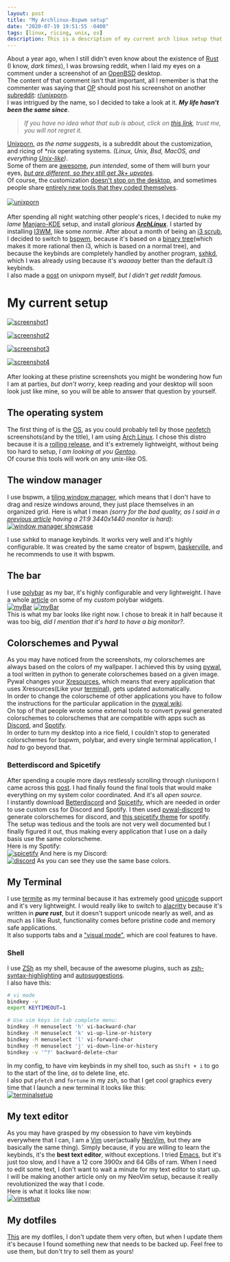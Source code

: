 ```yaml
---
layout: post
title: "My Archlinux-Bspwm setup"
date: "2020-07-19 19:51:55 -0400"
tags: [linux, ricing, unix, os]
description: This is a description of my current arch linux setup that I've been using everyday for the past 6 months
---
```

About a year ago, when I still didn't even know about the existence of [Rust](https://www.rust-lang.org/) (I know, *dark times*), I was browsing reddit, when I laid my eyes on a comment under a screenshot of an [OpenBSD](https://www.openbsd.org/) desktop. <br>
The content of that comment isn't that important, all I remember is that the commenter was saying that [OP](https://www.lifewire.com/what-does-o-p-stand-for-2483372) should post his screenshot on another [subreddit](https://www.reddit.com/r/help/comments/37shum/what_is_a_subreddit/): [r/unixporn](https://www.reddit.com/r/unixporn/). <br>
I was intrigued by the name, so I decided to take a look at it. ***My life hasn't been the same since***. <br>
> *If you have no idea what that sub is about, click on [this link](https://www.reddit.com/r/unixporn/top/?t=all), trust me, you will not regret it.*   <br>

[Unixporn](https://reddit.com/r/unixporn), *as the name suggests*, is a subreddit about the customization, and ricing of \*nix operating systems. *(Linux, Unix, Bsd, MacOS, and everything [Unix-like](https://en.wikipedia.org/wiki/Unix-like))*. <br>
Some of them are [awesome](https://www.reddit.com/r/unixporn/comments/hpakeu/awesome_afternoon_in_a_perfect_world/), *pun intended*, some of them will burn your eyes, [*but are different, so they still get 3k+ upvotes*](https://www.reddit.com/r/unixporn/comments/cskb33/oc_i_wrote_a_script_that_periodically_sets_your/). <br>
Of course, the customization [doesn't stop on the desktop](https://www.reddit.com/r/unixporn/comments/hgba3b/i3_razer_blade_stealth_highlighting_shortcuts_and/), and sometimes people share [entirely new tools that they coded themselves](https://www.reddit.com/r/unixporn/comments/ha9q9q/oc_audio_visualizer_that_pulses_the_background_of/). <br> <br>
[![unixporn](/assets/posts/my-archlinux-bspwm-setup/unixporn.png)](/assets/posts/my-archlinux-bspwm-setup/unixporn.png) <br> <br>
After spending all night watching other people's rices, I decided to nuke my *lame* [Manjaro-KDE](https://manjaro.org/download/#kde-plasma) setup, and install *glorious **[ArchLinux](https://www.archlinux.org/)***. I started by installing [I3WM](https://i3wm.org/), like some *normie*. After about a month of being an [i3 scrub](https://www.youtube.com/watch?v=B5r47Q1cn_o), I decided to switch to [bspwm](https://github.com/baskerville/bspwm), because it's based on a [binary tree](https://en.wikipedia.org/wiki/Binary_tree)(which makes it more rational then i3, which is based on a normal tree), and because the keybinds are completely handled by another program, [sxhkd](https://github.com/baskerville/sxhkd), which I was already using because it's *waaaay* better than the default i3 keybinds. <br>
I also made a [post](https://www.reddit.com/r/unixporn/comments/hrb43z/bspwm_pywal_pywal_apps_that_support_custom_css/) on unixporn myself, *but I didn't get reddit famous.*

# My current setup
[![screenshot1](/assets/posts/my-archlinux-bspwm-setup/screenshot1.png)](/assets/posts/my-archlinux-bspwm-setup/screenshot1.png)

[![screenshot2](/assets/posts/my-archlinux-bspwm-setup/screenshot2.png)](/assets/posts/my-archlinux-bspwm-setup/screenshot2.png)

[![screenshot3](/assets/posts/my-archlinux-bspwm-setup/screenshot3.png)](/assets/posts/my-archlinux-bspwm-setup/screenshot3.png)

[![screenshot4](/assets/posts/my-archlinux-bspwm-setup/screenshot4.png)](/assets/posts/my-archlinux-bspwm-setup/screenshot4.png)
<br> <br>
After looking at these pristine screenshots you might be wondering how fun I am at parties, *but don't worry*, keep reading and your desktop will soon look just like mine, so you will be able to answer that question by yourself. <br>

## The operating system
The first thing of is the [OS](https://en.wikipedia.org/wiki/Operating_system), as you could probably tell by those [neofetch](https://github.com/dylanaraps/neofetch) screenshots(and by the title), I am using [Arch Linux](https://www.archlinux.org/). I chose this distro because it is a [rolling release](https://en.wikipedia.org/wiki/Rolling_release), and it's extremely lightweight, without being too hard to setup, *I am looking at you [Gentoo](https://duckduckgo.com/?q=gentoo&t=brave&ia=web&iai=r1-0&page=1&adx=sltb&sexp=%7B%22v7exp%22%3A%22a%22%2C%22sltexp%22%3A%22b%22%7D)*. <br>
Of course this tools will work on any unix-like OS.

## The window manager
I use bspwm, a [tiling window manager](https://en.wikipedia.org/wiki/Tiling_window_manager), which means that I don't have to drag and resize windows around, they just place themselves in an organized grid. Here is what I mean *(sorry for the bad quality, as I said in a [previous article](https://www.ferrry.tk/my-custom-polybar-widgets/#context) having a 21:9 3440x1440 monitor is hard)*: <br>
[![window manager showcase](/assets/posts/my-archlinux-bspwm-setup/tilingShowCase.gif)](/assets/posts/my-archlinux-bspwm-setup/tilingShowCase.gif) <br>

I use sxhkd to manage keybinds. It works very well and it's highly configurable. It was created by the same creator of bspwm, [baskerville](https://github.com/baskerville), and he recommends to use it with bspwm. <br>

## The bar
I use [polybar](https://polybar.github.io/) as my bar, it's highly configurable and very lightweight. I have a whole [article](https://www.ferrry.tk/my-custom-polybar-widgets/) on some of my *custom* polybar widgets. <br>
[![myBar](/assets/posts/my-archlinux-bspwm-setup/bar1.png)](/assets/posts/my-archlinux-bspwm-setup/bar1.png)
[![myBar](/assets/posts/my-archlinux-bspwm-setup/bar2.png)](/assets/posts/my-archlinux-bspwm-setup/bar2.png)
<br>
This is what my bar looks like right now. I chose to break it in half because it was too big, *did I mention that it's hard to have a big monitor?*.

## Colorschemes and Pywal
As you may have noticed from the screenshots, my colorschemes are always based on the colors of my wallpaper. I achieved this by using [pywal](https://github.com/dylanaraps/pywal), a tool written in python to generate colorschemes based on a given image. Pywal changes your [Xresources](https://wiki.archlinux.org/index.php/X_resources), which means that every application that uses Xresources(Like your [terminal](https://en.wikipedia.org/wiki/Terminal_emulator)), gets updated automatically. <br>
In order to change the colorscheme of other applications you have to follow the instructions for the particular application in the [pywal wiki](https://github.com/dylanaraps/pywal/wiki). <br>
On top of that people wrote some external tools to convert pywal generated colorschemes to colorschemes that are compatible with apps such as [Discord](https://discord.com/new), and [Spotify](https://www.spotify.com/us/). <br>
In order to turn my desktop into a rice field, I couldn't stop to generated colorschemes for bspwm, polybar, and every single terminal application, I *had to* go beyond that. <br>

### Betterdiscord and Spicetify
After spending a couple more days restlessly scrolling through r/unixporn I came across this [post](https://www.reddit.com/r/unixporn/comments/fkoi8q/i3gaps_using_pywal_to_change_discord_spotify/). I had finally found the final tools that would make everything on my system color coordinated. And it's all *open source*. <br>
I instantly download [Betterdiscord](https://betterdiscord.net/home/) and [Spicetify](https://github.com/khanhas/spicetify-cli), which are needed in order to use custom css for Discord and Spotify. I then used [pywal-discord](https://github.com/FilipLitwora/pywal-discord) to generate colorschemes for discord, and [this spicetify theme](https://github.com/Ferryistaken/dots/tree/master/spicetify/Themes/wal) for spotify. <br>
The setup was tedious and the tools are not very well documented but I finally figured it out, thus making every application that I use on a daily basis use the same colorscheme. <br>
Here is my Spotify: <br>
[![spicetify](/assets/posts/my-archlinux-bspwm-setup/spicetify.png)](/assets/posts/my-archlinux-bspwm-setup/spicetify.png)
And here is my Discord: <br>
[![discord](/assets/posts/my-archlinux-bspwm-setup/discord.png)](/assets/posts/my-archlinux-bspwm-setup/discord.png)
As you can see they use the same base colors.

## My Terminal
I use [termite](https://github.com/thestinger/termite/) as my terminal because it has extremely good [unicode](https://en.wikipedia.org/wiki/Unicode) support and it's very lightweight. I would really like to switch to [alacritty](https://github.com/alacritty/alacritty) because it's written in ***pure rust***, but it doesn't support unicode nearly as well, and as much as I like Rust, functionality comes before pristine code and memory safe applications. <br>
It also supports tabs and a ["visual mode"](https://wiki.archlinux.org/index.php/Termite#Usage), which are cool features to have. <br>
### Shell
I use [ZSh](https://www.zsh.org/) as my shell, because of the awesome plugins, such as [zsh-syntax-highlighting](https://github.com/zsh-users/zsh-syntax-highlighting) and [autosuggestions](https://github.com/zsh-users/zsh-autosuggestions). <br>
I also have this: <br>
```bash
# vi mode
bindkey -v
export KEYTIMEOUT=1

# Use vim keys in tab complete menu:
bindkey -M menuselect 'h' vi-backward-char
bindkey -M menuselect 'k' vi-up-line-or-history
bindkey -M menuselect 'l' vi-forward-char
bindkey -M menuselect 'j' vi-down-line-or-history
bindkey -v '^?' backward-delete-char
```
In my config, to have vim keybinds in my shell too, such as `Shift + i` to go to the start of the line, `dd` to delete line, etc. <br>
I also put `pfetch` and `fortune` in my zsh, so that I get cool graphics every time that I launch a new terminal it looks like this: <br>
[![terminalsetup](/assets/posts/my-archlinux-bspwm-setup/terminal.png)](/assets/posts/my-archlinux-bspwm-setup/terminal.png) <br>


## My text editor
As you may have grasped by my obsession to have vim keybinds everywhere that I can, I am a [Vim](https://www.vim.org/) user(actually [NeoVim](https://neovim.io/), but they are basically the same thing). Simply because, if you are willing to learn the keybinds, it's the **best text editor**, without exceptions. I tried [Emacs](https://www.gnu.org/software/emacs/), but it's just too slow, and I have a 12 core 3900x and 64 GBs of ram. When I need to edit some text, I don't want to wait a minute for my text editor to start up. <br>
I will be making another article only on my NeoVim setup, because it really revolutionized the way that I code. <br>
Here is what it looks like now: <br>
[![vimsetup](/assets/posts/my-archlinux-bspwm-setup/vimSetup.png)](/assets/posts/my-archlinux-bspwm-setup/vimSetup.png) <br>

## My dotfiles
[This](https://github.com/Ferryistaken/dots) are my dotfiles, I don't update them very often, but when I update them it's because I found something new that needs to be backed up. Feel free to use them, but don't try to sell them as yours!

[jekyll-docs]: https://jekyllrb.com/docs/home
[jekyll-gh]:   https://github.com/jekyll/jekyll
[jekyll-talk]: https://talk.jekyllrb.com
